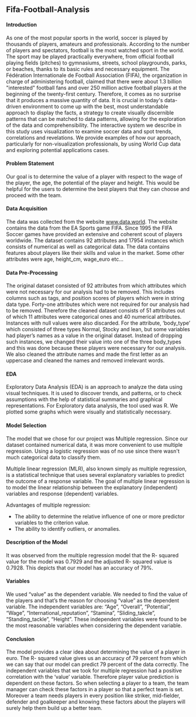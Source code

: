 ## Fifa-Football-Analysis

#### Introduction

As one of the most popular sports in the world, soccer is played by thousands of players, amateurs and professionals. According to the number of players and spectators, football is the most watched sport in the world. The sport may be played practically everywhere, from official football playing fields (pitches) to gymnasiums, streets, school playgrounds, parks, or beaches, thanks to its basic rules and necessary equipment. The Fédération Internationale de Football Association (FIFA), the organization in charge of administering football, claimed that there were about 1.3 billion "interested" football fans and over 250 million active football players at the beginning of the twenty-first century. Therefore, it comes as no surprise that it produces a massive quantity of data. It is crucial in today's data-driven environment to come up with the best, most understandable approach to display the facts, a strategy to create visually discernible patterns that can be matched to data patterns, allowing for the exploration of the data and comprehensibility. The interactive system we describe in this study uses visualization to examine soccer data and spot trends, correlations and revelations. We provide examples of how our approach, particularly for non-visualization professionals, by using World Cup data and exploring potential applications cases.

#### Problem Statement
Our goal is to determine the value of a player with respect to the wage of the player, the age, the potential of the player and height.
This would be helpful for the users to determine the best players that they can choose and proceed with the team.

#### Data Acquisition 
The data was collected from the website www.data.world. The website contains the data from the EA Sports game FIFA. Since 1995 the FIFA Soccer games have provided an extensive and coherent scout of players worldwide. 
The dataset contains 92 attributes and 17954 instances which consists of numerical as well as categorical data. The data contains features about players like their skills and value in the market. Some other attributes were age, height_cm, wage_euro etc… 

#### Data Pre-Processing
The original dataset consisted of 92 attributes from which attributes which were not necessary for our analysis had to be removed. This includes columns such as tags, and position scores of players which were in string data type. Forty-one attributes which were not required for our analysis had to be removed. Therefore the cleaned dataset consists of 51 attributes out of which 11 attributes were categorical ones and 40 numerical attributes. Instances with null values were also discarded. 
For the attribute, ‘body_type’ which consisted of three types Normal, Stocky and lean, but some variables had player’s names as a value in the original dataset. Instead of dropping such instances, we changed their value into one of the three body_types and this was done because these players were necessary for our analysis.
We also cleaned the attribute names and made the first letter as an uppercase and cleaned the names and removed irrelevant words.

#### EDA
Exploratory Data Analysis (EDA) is an approach to analyze the data using visual techniques. It is used to discover trends, and patterns, or to check assumptions with the help of statistical summaries and graphical representations. For Exploratory data analysis, the tool used was R. We plotted some graphs which were visually and statistically necessary. 

#### Model Selection
The model that we chose for our project was Multiple regression. Since our dataset contained numerical data, it was more convenient to use multiple regression. Using a logistic regression was of no use since there wasn't much categorical data to classify them.

Multiple linear regression (MLR), also known simply as multiple regression, is a statistical technique that uses several explanatory variables to predict the outcome of a response variable. The goal of multiple linear regression is to model the linear relationship between the explanatory (independent) variables and response (dependent) variables. 

Advantages of multiple regression:
- The ability to determine the relative influence of one or more predictor variables to the criterion value. 
- The ability to identify outliers, or anomalies.

#### Description of the Model
It was observed from the multiple regression model that the R- squared value for the model was 0.7929 and the adjusted R- squared value is 0.7928. This depicts that our model has an accuracy of 79%.

#### Variables
We used “value” as the dependent variable. We needed to find the value of the players and that’s the reason for choosing “value” as the dependent variable. The independent variables are: “Age”, “Overall”, “Potential”, “Wage”, “International_reputation”, “Stamina”, “Sliding_takcle”, “Standing_tackle”, “Height”. 
These independent variables were found to be the most reasonable variables when considering the dependent variable.

#### Conclusion
The model provides a clear idea about determining the value of a player in euro. The R- squared value gives us an accuracy of 79 percent from which we can say that our model can predict 79 percent of the data correctly. The independent variables that we took for multiple regression had a positive correlation with the ‘value’ variable. Therefore player value prediction is dependent on these factors. So when selecting a player to a team, the team manager can check these factors in a player so that a perfect team is set. Moreover a team needs players in every position like striker, mid-fielder, defender and goalkeeper and knowing these factors about the players will surely help them build up a better team.

